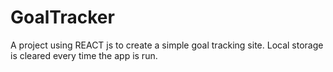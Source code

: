 # GoalTracker

A project using REACT js to create a simple goal tracking site.
Local storage is cleared every time the app is run.

